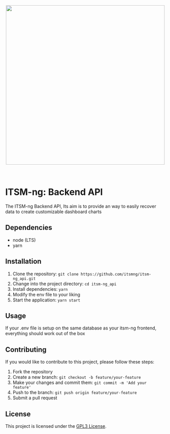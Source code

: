 <div align="center">
<img src="https://www.itsm-ng.org/pics/itsmng-logo.png" style="width: 500px; margin-bottom: 30px;"/>
</div>

# ITSM-ng: Backend API

The ITSM-ng Backend API, Its aim is to provide an way to easily recover data to create customizable dashboard charts

## Dependencies

- node (LTS)
- yarn

## Installation

1. Clone the repository: `git clone https://github.com/itsmng/itsm-ng_api.git`
2. Change into the project directory: `cd itsm-ng_api`
3. Install dependencies: `yarn`
4. Modify the env file to your liking
5. Start the application: `yarn start`

## Usage

If your .env file is setup on the same database as your itsm-ng frontend, everything should work out of the box

## Contributing

If you would like to contribute to this project, please follow these steps:

1. Fork the repository
2. Create a new branch: `git checkout -b feature/your-feature`
3. Make your changes and commit them: `git commit -m 'Add your feature'`
4. Push to the branch: `git push origin feature/your-feature`
5. Submit a pull request

## License

This project is licensed under the [GPL3 License](LICENSE).
